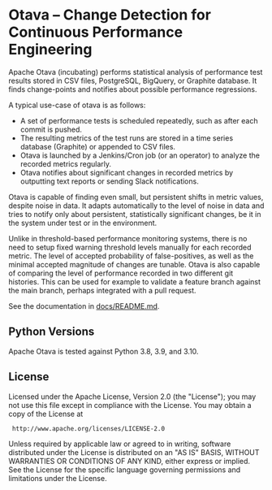 Otava – Change Detection for Continuous Performance Engineering
===============================================================

Apache Otava (incubating) performs statistical analysis of performance test results stored
in CSV files, PostgreSQL, BigQuery, or Graphite database. It finds change-points and notifies about
possible performance regressions.

A typical use-case of otava is as follows:

- A set of performance tests is scheduled repeatedly, such as after each commit is pushed.
- The resulting metrics of the test runs are stored in a time series database (Graphite)
   or appended to CSV files.
- Otava is launched by a Jenkins/Cron job (or an operator) to analyze the recorded
  metrics regularly.
- Otava notifies about significant changes in recorded metrics by outputting text reports or
  sending Slack notifications.

Otava is capable of finding even small, but persistent shifts in metric values,
despite noise in data. It adapts automatically to the level of noise in data and
tries to notify only about persistent, statistically significant changes, be it in the system
under test or in the environment.

Unlike in threshold-based performance monitoring systems, there is no need to setup fixed warning
threshold levels manually for each recorded metric. The level of accepted probability of
false-positives, as well as the minimal accepted magnitude of changes are tunable. Otava is
also capable of comparing the level of performance recorded in two different git histories.
This can be used for example to validate a feature branch against the main branch, perhaps
integrated with a pull request.

See the documentation in [docs/README.md](docs/README.md).

## Python Versions

Apache Otava is tested against Python 3.8, 3.9, and 3.10.


## License

Licensed under the Apache License, Version 2.0 (the "License");
you may not use this file except in compliance with the License.
You may obtain a copy of the License at

     http://www.apache.org/licenses/LICENSE-2.0

Unless required by applicable law or agreed to in writing, software
distributed under the License is distributed on an "AS IS" BASIS,
WITHOUT WARRANTIES OR CONDITIONS OF ANY KIND, either express or implied.
See the License for the specific language governing permissions and
limitations under the License.
